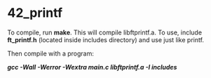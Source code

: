# 42_printf

To compile, run **make**. This will compile libftprintf.a. 
To use, include **ft_printf.h** (located inside includes directory) and use just like printf.

Then compile with a program:


***gcc -Wall -Werror -Wextra main.c libftprintf.a -I includes***
